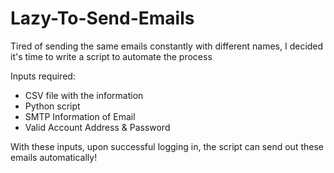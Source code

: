 # Lazy-To-Send-Emails

Tired of sending the same emails constantly with different names, I decided it's time to write a script to automate the process

Inputs required:
- CSV file with the information
- Python script
- SMTP Information of Email
- Valid Account Address & Password

With these inputs, upon successful logging in, the script can send out these emails automatically!